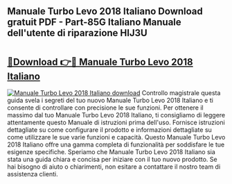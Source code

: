## Manuale Turbo Levo 2018 Italiano Download gratuit PDF - Part-85G Italiano Manuale dell'utente di riparazione HlJ3U

# <h2><a href="http://df9qr3x.blite.top/?on=Manuale+Turbo+Levo+2018+Italiano">🔗Download 👉🔴 Manuale Turbo Levo 2018 Italiano</a></h2>

[![Manuale Turbo Levo 2018 Italiano download](https://i.imgur.com/lujVjoI.png)](http://df9qr3x.blite.top/?on=Manuale+Turbo+Levo+2018+Italiano)
Controllo magistrale questa guida svela i segreti del tuo nuovo Manuale Turbo Levo 2018 Italiano e ti consente di controllare con precisione le sue funzioni. Per ottenere il massimo dal tuo Manuale Turbo Levo 2018 Italiano, ti consigliamo di leggere attentamente questo Manuale di istruzioni prima dell'uso. Fornisce istruzioni dettagliate su come configurare il prodotto e informazioni dettagliate su come utilizzare le sue varie funzioni e capacità. Questo Manuale Turbo Levo 2018 Italiano offre una gamma completa di funzionalità per soddisfare le tue esigenze specifiche. Speriamo che Manuale Turbo Levo 2018 Italiano sia stata una guida chiara e concisa per iniziare con il tuo nuovo prodotto. Se hai bisogno di aiuto o chiarimenti, non esitare a contattare il nostro team di assistenza clienti.
